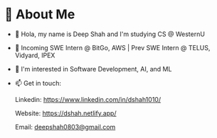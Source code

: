 # 💫 About Me

- 👋 Hola, my name is Deep Shah and I'm studying CS @ WesternU
  
- 🔭 Incoming SWE Intern @ BitGo, AWS | Prev SWE Intern @ TELUS, Vidyard, IPEX

- 👀 I'm interested in Software Development, AI, and ML 

- 📫 Get in touch:

     Linkedin: https://www.linkedin.com/in/dshah1010/
  
     Website: https://dshah.netlify.app/
  
     Email: deepshah0803@gmail.com
